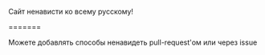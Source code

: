 Cайт ненависти ко всему русскому!

=======

Можете добавлять способы ненавидеть pull-request'ом или через issue
